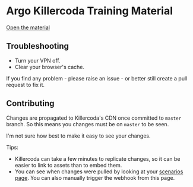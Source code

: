 # Argo Killercoda Training Material

[Open the material](TBD)

## Troubleshooting

* Turn your VPN off.
* Clear your browser's cache.

If you find any problem - please raise an issue - or better still create a pull request to fix it.

## Contributing

Changes are propagated to Killercoda's CDN once committed to `master` branch. So this means you changes must be on `master` to be seen.

I'm not sure how best to make it easy to see your changes.

Tips:

* Killercoda can take a few minutes to replicate changes, so it can be easier to link to assets than to embed them.
* You can see when changes were pulled by looking at your [scenarios page](https://killercoda.com/creator/scenarios). You can also manually trigger the webhook from this page.